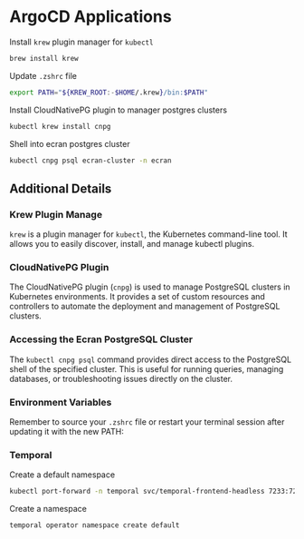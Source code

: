 # ArgoCD Applications

Install `krew` plugin manager for `kubectl`

```bash
brew install krew
```

Update `.zshrc` file

```bash
export PATH="${KREW_ROOT:-$HOME/.krew}/bin:$PATH"
```

Install CloudNativePG plugin to manager postgres clusters

```bash
kubectl krew install cnpg
```

Shell into ecran postgres cluster

```bash
kubectl cnpg psql ecran-cluster -n ecran
```

## Additional Details

### Krew Plugin Manage

`krew` is a plugin manager for `kubectl`, the Kubernetes command-line tool. It allows you to easily discover, install, and manage kubectl plugins.

### CloudNativePG Plugin

The CloudNativePG plugin (`cnpg`) is used to manage PostgreSQL clusters in Kubernetes environments. It provides a set of custom resources and controllers to automate the deployment and management of PostgreSQL clusters.

### Accessing the Ecran PostgreSQL Cluster

The `kubectl cnpg psql` command provides direct access to the PostgreSQL shell of the specified cluster. This is useful for running queries, managing databases, or troubleshooting issues directly on the cluster.

### Environment Variables

Remember to source your `.zshrc` file or restart your terminal session after updating it with the new PATH:

### Temporal

Create a default namespace

```bash
kubectl port-forward -n temporal svc/temporal-frontend-headless 7233:7233
```

Create a namespace

```bash
temporal operator namespace create default
```
